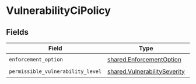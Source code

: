 # VulnerabilityCiPolicy


## Fields

| Field                                                                        | Type                                                                         | Required                                                                     | Description                                                                  |
| ---------------------------------------------------------------------------- | ---------------------------------------------------------------------------- | ---------------------------------------------------------------------------- | ---------------------------------------------------------------------------- |
| `enforcement_option`                                                         | [shared.EnforcementOption](../../models/shared/enforcementoption.md)         | :heavy_check_mark:                                                           | N/A                                                                          |
| `permissible_vulnerability_level`                                            | [shared.VulnerabilitySeverity](../../models/shared/vulnerabilityseverity.md) | :heavy_check_mark:                                                           | N/A                                                                          |